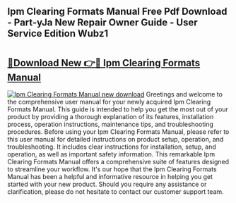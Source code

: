 ## Ipm Clearing Formats Manual Free Pdf Download - Part-yJa New Repair Owner Guide - User Service Edition Wubz1

# <h2><a href="http://cf23670.oget.top/?id=Ipm+Clearing+Formats+Manual">🔗Download New 👉🔴 Ipm Clearing Formats Manual</a></h2>

[![Ipm Clearing Formats Manual new download](https://i.imgur.com/5g1atiW.png)](http://cf23670.oget.top/?id=Ipm+Clearing+Formats+Manual)
Greetings and welcome to the comprehensive user manual for your newly acquired Ipm Clearing Formats Manual. This guide is intended to help you get the most out of your product by providing a thorough explanation of its features, installation process, operation instructions, maintenance tips, and troubleshooting procedures. Before using your Ipm Clearing Formats Manual, please refer to this user manual for detailed instructions on product setup, operation, and troubleshooting. It includes clear instructions for installation, setup, and operation, as well as important safety information. This remarkable Ipm Clearing Formats Manual offers a comprehensive suite of features designed to streamline your workflow. It's our hope that the Ipm Clearing Formats Manual has been a helpful and informative resource in helping you get started with your new product. Should you require any assistance or clarification, please do not hesitate to contact our customer support team.
